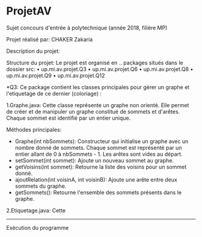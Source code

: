 # ProjetAV
Sujet concours d'entrée à polytechnique (année 2018, filière MP)

Projet réalisé par:
CHAKER Zakaria

Description du projet:


Structure du projet:
Le projet est organisé en .. packages situés dans le dossier src:
•	up.mi.av.projet.Q3
•	up.mi.av.projet.Q6
•	up.mi.av.projet.Q8
•	up.mi.av.projet.Q9
•	up.mi.av.projet.Q12

*Q3:
Ce package contient les classes principales pour gérer un graphe et l'etiquetage de ce dernier (coloriage) :

1.Graphe.java:
Cette classe représente un graphe non orienté. Elle permet de créer et de manipuler un graphe constitué de sommets et d'arêtes. Chaque sommet est identifié par un entier unique.

Méthodes principales:

- Graphe(int nbSommets): Constructeur qui initialise un graphe avec un nombre donné de sommets. Chaque sommet est représenté par un entier allant de 0 à nbSommets - 1. Les arêtes sont vides au départ.
- setSommet(int sommet): Ajoute un nouveau sommet au graphe.
- getVoisins(int sommet): Retourne la liste des voisins pour un sommet donné.
- ajoutRelation(int voisinA, int voisinB): Ajoute une arête entre deux sommets du graphe.
- getSommets(): Retourne l'ensemble des sommets présents dans le graphe.

2.Etiquetage.java: 
Cette 

________________________________________
Exécution du programme

